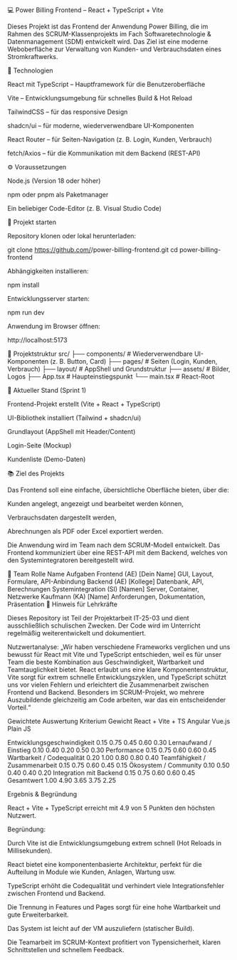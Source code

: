 💻 Power Billing Frontend – React + TypeScript + Vite

Dieses Projekt ist das Frontend der Anwendung Power Billing, die im Rahmen des SCRUM-Klassenprojekts im Fach Softwaretechnologie & Datenmanagement (SDM) entwickelt wird.
Das Ziel ist eine moderne Weboberfläche zur Verwaltung von Kunden- und Verbrauchsdaten eines Stromkraftwerks.

🧩 Technologien

React mit TypeScript – Hauptframework für die Benutzeroberfläche

Vite – Entwicklungsumgebung für schnelles Build & Hot Reload

TailwindCSS – für das responsive Design

shadcn/ui – für moderne, wiederverwendbare UI-Komponenten

React Router – für Seiten-Navigation (z. B. Login, Kunden, Verbrauch)

fetch/Axios – für die Kommunikation mit dem Backend (REST-API)

⚙️ Voraussetzungen

Node.js (Version 18 oder höher)

npm oder pnpm als Paketmanager

Ein beliebiger Code-Editor (z. B. Visual Studio Code)

🚀 Projekt starten

Repository klonen oder lokal herunterladen:

git clone https://github.com/<BENUTZERNAME>/power-billing-frontend.git
cd power-billing-frontend


Abhängigkeiten installieren:

npm install


Entwicklungsserver starten:

npm run dev


Anwendung im Browser öffnen:

http://localhost:5173

🧱 Projektstruktur
src/
├── components/      # Wiederverwendbare UI-Komponenten (z. B. Button, Card)
├── pages/           # Seiten (Login, Kunden, Verbrauch)
├── layout/          # AppShell und Grundstruktur
├── assets/          # Bilder, Logos
├── App.tsx          # Haupteinstiegspunkt
└── main.tsx         # React-Root

🎯 Aktueller Stand (Sprint 1)

 Frontend-Projekt erstellt (Vite + React + TypeScript)

 UI-Bibliothek installiert (Tailwind + shadcn/ui)

 Grundlayout (AppShell mit Header/Content)

 Login-Seite (Mockup)

 Kundenliste (Demo-Daten)

📚 Ziel des Projekts

Das Frontend soll eine einfache, übersichtliche Oberfläche bieten, über die:

Kunden angelegt, angezeigt und bearbeitet werden können,

Verbrauchsdaten dargestellt werden,

Abrechnungen als PDF oder Excel exportiert werden.

Die Anwendung wird im Team nach dem SCRUM-Modell entwickelt.
Das Frontend kommuniziert über eine REST-API mit dem Backend, welches von den Systemintegratoren bereitgestellt wird.

👥 Team
Rolle	Name	Aufgaben
Frontend (AE)	[Dein Name]	GUI, Layout, Formulare, API-Anbindung
Backend (AE)	[Kollege]	Datenbank, API, Berechnungen
Systemintegration (SI)	[Namen]	Server, Container, Netzwerke
Kaufmann (KA)	[Name]	Anforderungen, Dokumentation, Präsentation
🏫 Hinweis für Lehrkräfte

Dieses Repository ist Teil der Projektarbeit IT-25-03 und dient ausschließlich schulischen Zwecken.
Der Code wird im Unterricht regelmäßig weiterentwickelt und dokumentiert.

Nutzwertanalyse:
„Wir haben verschiedene Frameworks verglichen und uns bewusst für React mit Vite und TypeScript entschieden,
weil es für unser Team die beste Kombination aus Geschwindigkeit, Wartbarkeit und Teamtauglichkeit bietet.
React erlaubt uns eine klare Komponentenstruktur, Vite sorgt für extrem schnelle Entwicklungszyklen,
und TypeScript schützt uns vor vielen Fehlern und erleichtert die Zusammenarbeit zwischen Frontend und Backend.
Besonders im SCRUM-Projekt, wo mehrere Auszubildende gleichzeitig am Code arbeiten, war das ein entscheidender Vorteil.“

Gewichtete Auswertung
Kriterium	Gewicht	React + Vite + TS	Angular	Vue.js	Plain JS

Entwicklungsgeschwindigkeit	0.15	0.75	0.45	0.60	0.30
Lernaufwand / Einstieg	0.10	0.40	0.20	0.50	0.30
Performance	0.15	0.75	0.60	0.60	0.45
Wartbarkeit / Codequalität	0.20	1.00	0.80	0.80	0.40
Teamfähigkeit / Zusammenarbeit	0.15	0.75	0.60	0.45	0.15
Ökosystem / Community	0.10	0.50	0.40	0.40	0.20
Integration mit Backend	0.15	0.75	0.60	0.60	0.45
Gesamtwert	1.00	4.90	3.65	3.75	2.25
 
Ergebnis & Begründung

React + Vite + TypeScript erreicht mit 4.9 von 5 Punkten den höchsten Nutzwert.

Begründung:

Durch Vite ist die Entwicklungsumgebung extrem schnell (Hot Reloads in Millisekunden).

React bietet eine komponentenbasierte Architektur, perfekt für die Aufteilung in Module wie Kunden, Anlagen, Wartung usw.

TypeScript erhöht die Codequalität und verhindert viele Integrationsfehler zwischen Frontend und Backend.

Die Trennung in Features und Pages sorgt für eine hohe Wartbarkeit und gute Erweiterbarkeit.

Das System ist leicht auf der VM auszuliefern (statischer Build).

Die Teamarbeit im SCRUM-Kontext profitiert von Typensicherheit, klaren Schnittstellen und schnellem Feedback.